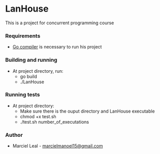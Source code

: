 # LanHouse
This is a project for concurrent programming course

### Requirements
* [Go compiler](https://golang.org/doc/install) is necessary to run his project

### Building and running
* At project directory, run: 
	* go build
	* ./LanHouse

### Running tests
* At project directory:
	* Make sure there is the ouput directory and LanHouse executable
	* chmod +x test.sh
	* ./test.sh number_of_executations

### Author
* Marciel Leal - marcielmanoel15@gmail.com
